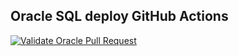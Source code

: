 ## Oracle SQL deploy GitHub Actions
[![Validate Oracle Pull Request](https://github.com/mfoiadelli/hello-github-actions/actions/workflows/validate-oracle-pull-request.yml/badge.svg?kill_cache=1)](https://github.com/mfoiadelli/hello-github-actions/actions/workflows/validate-oracle-pull-request.yml)
